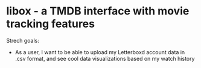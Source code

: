 # libox - a TMDB interface with movie tracking features

Strech goals:
- As a user, I want to be able to upload my Letterboxd account data in .csv format, and see cool data visualizations based on my watch history
